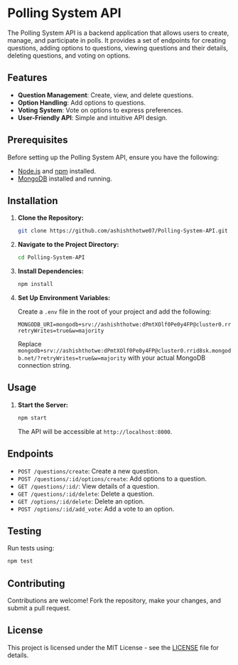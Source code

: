 
# Polling System API

The Polling System API is a backend application that allows users to create, manage, and participate in polls. It provides a set of endpoints for creating questions, adding options to questions, viewing questions and their details, deleting questions, and voting on options.

## Features

- **Question Management**: Create, view, and delete questions.
- **Option Handling**: Add options to questions.
- **Voting System**: Vote on options to express preferences.
- **User-Friendly API**: Simple and intuitive API design.

## Prerequisites

Before setting up the Polling System API, ensure you have the following:

- [Node.js](https://nodejs.org/) and [npm](https://www.npmjs.com/) installed.
- [MongoDB](https://www.mongodb.com/) installed and running.

## Installation

1. **Clone the Repository:**

   ```bash
   git clone https://github.com/ashishthotwe07/Polling-System-API.git
   ```

2. **Navigate to the Project Directory:**

   ```bash
   cd Polling-System-API
   ```

3. **Install Dependencies:**

   ```bash
   npm install
   ```


4. **Set Up Environment Variables:**

   Create a `.env` file in the root of your project and add the following:

   ```env
   MONGODB_URI=mongodb+srv://ashishthotwe:dPmtXOlf0Pe0y4FP@cluster0.rrid8sk.mongodb.net/?retryWrites=true&w=majority
   ```

   Replace `mongodb+srv://ashishthotwe:dPmtXOlf0Pe0y4FP@cluster0.rrid8sk.mongodb.net/?retryWrites=true&w=majority` with your actual MongoDB connection string.

   
## Usage

1. **Start the Server:**

   ```bash
   npm start
   ```

   The API will be accessible at `http://localhost:8000`.

## Endpoints

- `POST /questions/create`: Create a new question.
- `POST /questions/:id/options/create`: Add options to a question.
- `GET /questions/:id/`: View details of a question.
- `GET /questions/:id/delete`: Delete a question.
- `GET /options/:id/delete`: Delete an option.
- `POST /options/:id/add_vote`: Add a vote to an option.

## Testing

Run tests using:

```bash
npm test
```

## Contributing

Contributions are welcome! Fork the repository, make your changes, and submit a pull request.

## License

This project is licensed under the MIT License - see the [LICENSE](LICENSE) file for details.



